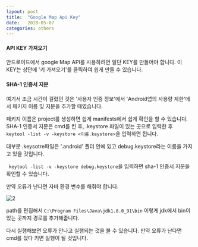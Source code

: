 ```yaml
---
layout: post
title:  "Google Map Api Key"
date:   2018-05-07
categories: others
---
```

#### **API KEY 가져오기**
안드로이드에서 google Map API를 사용하려면 일단 KEY를 만들어야 합니다. 이 KEY는 상단에 '키 가져오기'를 클릭하여 쉽게 만들 수 있습니다.

#### **SHA-1 인증서 지문**
여기서 조금 시간이 걸렸던 것은 '사용자 인증 정보'에서 'Android앱의 사용량 제한'에서 패키지 이름 및 지문을 추가할 때였습니다.

패키지 이름은 project를 생성하면 쉽게 manifests에서 쉽게 확인을 할 수 있습니다.
SHA-1 인증서 지문은 cmd를 킨 후, .keystore 파일이 있는 곳으로 입력한 후``` keytool -list -v -keystore <이름.keystore>```을 입력하면 됩니다.

대부분 .keysotre파일은 '.android' 폴더 안에 있고 debug.keystore라는 이름을 가지고 있을 것입니다.

``` keytool -list -v -keystore debug.keystore```을 입력하면 sha-1 인증서 지문을 확인할 수 있습니다.

만약 오류가 난다면 자바 환경 변수를 해줘야 합니다.

![2](https://user-images.githubusercontent.com/26562553/39685858-4f349866-5200-11e8-935f-6b62eb91709a.JPG)

path를 편집해서 ```C:\Program Files\Java\jdk1.8.0_91\bin``` 이렇게 jdk에서 bin이 있는 곳까지 경로를 추가해줍니다.

다시 실행해보면 오류가 안나고 실행되는 것을 볼 수 있습니다.
만약 오류가 난다면 cmd를 껐다 키면 실행이 될 것입니다.
